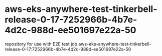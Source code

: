 # aws-eks-anywhere-test-tinkerbell-release-0-17-7252966b-4b7e-4d2c-988d-ee501697e22a-50
repository for use with E2E test job aws-eks-anywhere-test-tinkerbell-release-0-17:7252966b-4b7e-4d2c-988d-ee501697e22a-50

